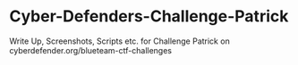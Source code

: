 # Cyber-Defenders-Challenge-Patrick
Write Up, Screenshots, Scripts etc. for Challenge Patrick on cyberdefender.org/blueteam-ctf-challenges
